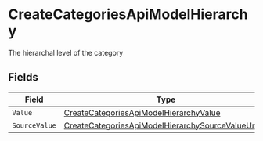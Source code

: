 # CreateCategoriesApiModelHierarchy

The hierarchal level of the category


## Fields

| Field                                                                                                                             | Type                                                                                                                              | Required                                                                                                                          | Description                                                                                                                       |
| --------------------------------------------------------------------------------------------------------------------------------- | --------------------------------------------------------------------------------------------------------------------------------- | --------------------------------------------------------------------------------------------------------------------------------- | --------------------------------------------------------------------------------------------------------------------------------- |
| `Value`                                                                                                                           | [CreateCategoriesApiModelHierarchyValue](../../Models/Components/CreateCategoriesApiModelHierarchyValue.md)                       | :heavy_minus_sign:                                                                                                                | N/A                                                                                                                               |
| `SourceValue`                                                                                                                     | [CreateCategoriesApiModelHierarchySourceValueUnion](../../Models/Components/CreateCategoriesApiModelHierarchySourceValueUnion.md) | :heavy_minus_sign:                                                                                                                | N/A                                                                                                                               |